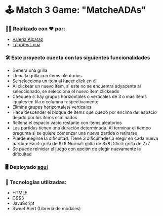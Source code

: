 # 🕹️ Match 3 Game: "MatcheADAs"

### 👯‍♀️ Realizado con ❤️ por:
- [Valeria Alcaraz](https://github.com/valeealcaraz)
- [Lourdes Luna](https://github.com/lourdeslunaweb)

### 🛠️ Este proyecto cuenta con las siguientes funcionalidades 

- Genera una grilla
- Llena la grilla con ítems aleatorios
- Se selecciona un ítem al hacer click en él
- Al clickear un nuevo ítem, si este no se encuentra adyacente al seleccionado, se selecciona el nuevo ítem clickeado
- Chequea si hay grupos horizontales o verticales de 3 o más ítems iguales en fila o columna respectivamente
- Elimina grupos horizontales/ verticales 
- Hace descender el bloque de ítems que quedó por encima del espacio dejado por los ítems eliminados
- Rellena el espacio vacío restante con ítems aleatorios
- Las partidas tienen una duración determinada. Al terminar el tiempo pregunta si se quiere comenzar una nueva partida o retirarse
- Puede elegirse la dificultad. Tiene 3 dificultades a elegir en cada nueva partida:
Fácil: grilla de 9x9
Normal: grilla de 8x8
Difícil: grilla de 7x7
- Se puede reiniciar el juego con opción de elegir nuevamente la dificultad

### 🖥️ Deployado [aquí](https://lourdeslunaweb.github.io/matcheADAs/)

### 🚀 Tecnologías utilizadas:
- HTML5
- CSS3
- JavaScript
- Sweet Alert (Libreria de modales)